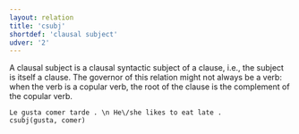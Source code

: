 ```yaml
---
layout: relation
title: 'csubj'
shortdef: 'clausal subject'
udver: '2'
---
```


A clausal subject is a clausal syntactic subject of a clause, i.e., the subject is itself a clause. The governor of this relation might not always be a verb: when the verb is a copular verb, the root of the clause is the complement of the copular verb.

~~~ sdparse
Le gusta comer tarde . \n He\/she likes to eat late .
csubj(gusta, comer)
~~~
<!-- Interlanguage links updated St lis 3 20:58:48 CET 2021 -->
